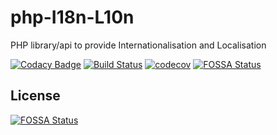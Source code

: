 # php-I18n-L10n
PHP library/api to provide Internationalisation and Localisation

[![Codacy Badge](https://api.codacy.com/project/badge/Grade/0e211604213247da98198bb1f894a92e)](https://www.codacy.com/app/wdes/php-I18n-L10n?utm_source=github.com&amp;utm_medium=referral&amp;utm_content=wdes/php-I18n-L10n&amp;utm_campaign=Badge_Grade)
[![Build Status](https://travis-ci.com/wdes/php-I18n-L10n.svg?branch=master)](https://travis-ci.com/wdes/php-I18n-L10n)
[![codecov](https://codecov.io/gh/wdes/php-I18n-L10n/branch/master/graph/badge.svg)](https://codecov.io/gh/wdes/php-I18n-L10n)
[![FOSSA Status](https://app.fossa.io/api/projects/git%2Bgithub.com%2Fwdes%2Fphp-I18n-L10n.svg?type=shield)](https://app.fossa.io/projects/git%2Bgithub.com%2Fwdes%2Fphp-I18n-L10n?ref=badge_shield)


## License
[![FOSSA Status](https://app.fossa.io/api/projects/git%2Bgithub.com%2Fwdes%2Fphp-I18n-L10n.svg?type=large)](https://app.fossa.io/projects/git%2Bgithub.com%2Fwdes%2Fphp-I18n-L10n?ref=badge_large)